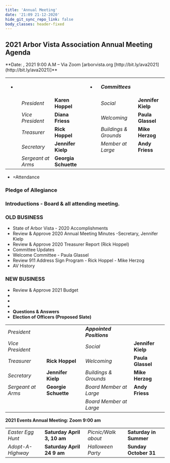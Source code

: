```yaml
---
title: 'Annual Meeting'
date: '21:09 21-12-2020'
hide_git_sync_repo_link: false
body_classes: header-fixed
---
```


<link id="linkstyle" rel='stylesheet' href='/css/av_history.css'/>

<!-- Copy and paste the converted output. -->


<h2>2021 Arbor Vista Association Annual Meeting Agenda</h2>


<p>**Date:       ,  2021  9:00 A.M – Via Zoom [arborvista.org [http://bit.ly/ava2021](http://bit.ly/ava2021)]**


<table>
  <tr>
   <td>
<ul>

<li>
</li>
</ul>
   </td>
   <td>
   </td>
   <td>
   </td>
   <td>
<ul>

<li>
</li>
</ul>
   </td>
   <td colspan="2" ><strong><em>Committees</em></strong>
   </td>
  </tr>
  <tr>
   <td>
   </td>
   <td><em>President</em>
   </td>
   <td><strong>Karen Hoppel</strong>
   </td>
   <td>
   </td>
   <td><em>Social</em>
   </td>
   <td><strong>Jennifer Kielp</strong>
   </td>
  </tr>
  <tr>
   <td>
   </td>
   <td><em>Vice President</em>
   </td>
   <td><strong>Diana Friess</strong>
   </td>
   <td>
   </td>
   <td><em>Welcoming</em>
   </td>
   <td><strong>Paula Glassel</strong>
   </td>
  </tr>
  <tr>
   <td>
   </td>
   <td><em>Treasurer</em>
   </td>
   <td><strong>Rick Hoppel</strong>
   </td>
   <td>
   </td>
   <td><em>Buildings & Grounds</em>
   </td>
   <td><strong>Mike Herzog</strong>
   </td>
  </tr>
  <tr>
   <td>
   </td>
   <td><em>Secretary</em>
   </td>
   <td><strong>Jennifer Kielp</strong>
   </td>
   <td>
   </td>
   <td><em>Member at Large</em>
   </td>
   <td><strong>Andy Friess</strong>
   </td>
  </tr>
  <tr>
   <td>
   </td>
   <td><em>Sergeant at Arms</em>
   </td>
   <td><strong>Georgia Schuette</strong>
   </td>
   <td>
   </td>
   <td>
   </td>
   <td>
   </td>
  </tr>
</table>




*   =Attendance

<h3>Pledge of Allegiance</h3>


<h3>Introductions - Board & all attending meeting.</h3>


<h3>OLD BUSINESS</h3>




*   State of Arbor Vista - 2020 Accomplishments
*   Review & Approve 2020 Annual Meeting Minutes -Secretary, Jennifer Kielp
*   Review & Approve 2020 Treasurer Report (Rick Hoppel)
*   Committee Updates
*   Welcome Committee  - Paula Glassel
*   Review 911 Address Sign Program - Rick Hoppel - Mike Herzog
*   AV History

<h3>NEW BUSINESS</h3>




*   Review & Approve 2021 Budget
*   
*   
*   
*   **Questions & Answers**
*   **Election of Officers (Proposed Slate)**

<table>
  <tr>
   <td>
<em>President</em>
   </td>
   <td>
   </td>
   <td><strong><em>Appointed Positions</em></strong>
   </td>
   <td>
   </td>
  </tr>
  <tr>
   <td><em>Vice President</em>
   </td>
   <td>
   </td>
   <td><em>Social</em>
   </td>
   <td><strong>Jennifer Kielp</strong>
   </td>
  </tr>
  <tr>
   <td><em>Treasurer</em>
   </td>
   <td><strong>Rick Hoppel</strong>
   </td>
   <td><em>Welcoming</em>
   </td>
   <td><strong>Paula Glassel</strong>
   </td>
  </tr>
  <tr>
   <td><em>Secretary</em>
   </td>
   <td><strong>Jennifer Kielp</strong>
   </td>
   <td><em>Buildings & Grounds</em>
   </td>
   <td><strong>Mike Herzog</strong>
   </td>
  </tr>
  <tr>
   <td><em>Sergeant at Arms</em>
   </td>
   <td><strong>Georgie Schuette</strong>
   </td>
   <td><em>Board Member at Large</em>
   </td>
   <td><strong>Andy Friess</strong>
   </td>
  </tr>
  <tr>
   <td>
   </td>
   <td>
   </td>
   <td><em>Board Member at Large</em>
   </td>
   <td>
   </td>
  </tr>
</table>


**2021 Events			Annual Meeting: Zoom   9:00 am**


<table>
  <tr>
   <td><em>Easter Egg Hunt</em>
   </td>
   <td><strong>Saturday April 3, 10 am</strong>
   </td>
   <td><em>Picnic/Walk about</em>
   </td>
   <td><strong>Saturday in Summer </strong>
   </td>
  </tr>
  <tr>
   <td><em>Adopt-A-Highway</em>
   </td>
   <td><strong>Saturday April 24  9 am</strong>
   </td>
   <td><em>Halloween Party</em>
   </td>
   <td><strong>Sunday October 31</strong>
   </td>
  </tr>
</table>

